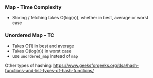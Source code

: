 ### Map - Time Complexity
- Storing / fetching takes O(log(n)), whether in best, average or worst case 

### Unordered Map - TC
- Takes O(1) in best and average
- Takes O(log(n)) in worst case
- use `unordered_map` instead of `map`

Other types of hashing: https://www.geeksforgeeks.org/dsa/hash-functions-and-list-types-of-hash-functions/